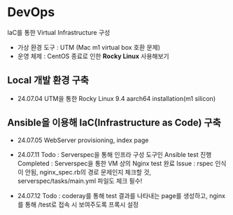 # DevOps

IaC를 통한 Virtual Infrastructure 구성

- 가상 환경 도구 : UTM (Mac m1 virtual box 호환 문제)
- 운영 체제 : CentOS 종료로 인한 **Rocky Linux** 사용해보기

## Local 개발 환경 구축

- 24.07.04
  UTM을 통한 Rocky Linux 9.4 aarch64 installation(m1 silicon)

## Ansible을 이용해 IaC(Infrastructure as Code) 구축

- 24.07.05
  WebServer provisioning, index page

- 24.07.11
  Todo : Serverspec을 통해 인프라 구성 도구인 Ansible test 진행
  Completed : Serverspec을 통한 VM 상의 Nginx test 완료
  Issue : rspec 인식이 안됨, nginx_spec.rb의 경로 문제인지 체크할 것, serverspec/tasks/main.yml 파일도 체크 필수!

- 24.07.12
  Todo : coderay를 통해 test 결과를 나타내는 page를 생성하고, nginx를 통해 /test로 접속 시 보여주도록 프록시 설정
